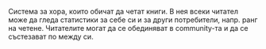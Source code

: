 Система за хора, които обичат да четат книги. В нея всеки читател може да гледа статистики за себе си и за други потребители, напр. ранг на четене. Читателите могат да се обединяват в community-та и да се състезават по между си.
